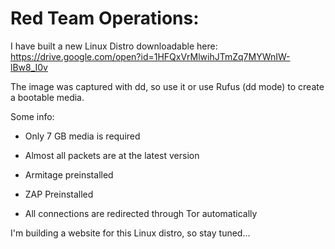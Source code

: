 # Red Team Operations:

I have built a new Linux Distro downloadable here:
https://drive.google.com/open?id=1HFQxVrMlwihJTmZq7MYWnIW-lBw8_I0v

The image was captured with dd, so use it or use Rufus (dd mode) to create a bootable media.

Some info:
- Only 7 GB media is required

- Almost all packets are at the latest version

- Armitage preinstalled

- ZAP Preinstalled

- All connections are redirected through Tor automatically

I'm building a website for this Linux distro, so stay tuned...
